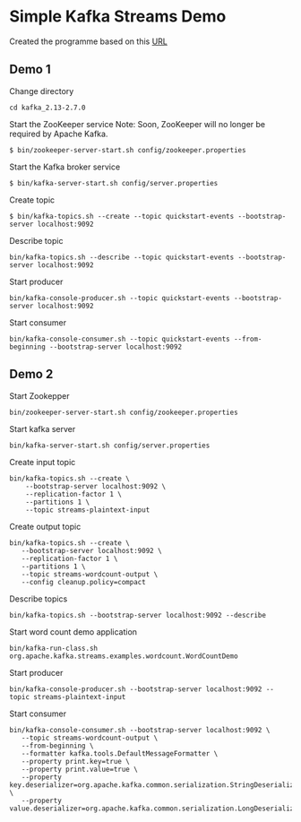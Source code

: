 # Simple Kafka Streams Demo

Created the programme based on this [URL](https://kafka.apache.org/quickstart)

## Demo 1
Change directory
```
cd kafka_2.13-2.7.0
```

Start the ZooKeeper service
Note: Soon, ZooKeeper will no longer be required by Apache Kafka.
```
$ bin/zookeeper-server-start.sh config/zookeeper.properties
```

Start the Kafka broker service
```
$ bin/kafka-server-start.sh config/server.properties
```

Create topic
```
$ bin/kafka-topics.sh --create --topic quickstart-events --bootstrap-server localhost:9092
```

Describe topic
```
bin/kafka-topics.sh --describe --topic quickstart-events --bootstrap-server localhost:9092
```

Start producer
```
bin/kafka-console-producer.sh --topic quickstart-events --bootstrap-server localhost:9092
```

Start consumer
```
bin/kafka-console-consumer.sh --topic quickstart-events --from-beginning --bootstrap-server localhost:9092
```

## Demo 2
Start Zookepper
```
bin/zookeeper-server-start.sh config/zookeeper.properties
```

Start kafka server
```
bin/kafka-server-start.sh config/server.properties
```

Create input topic
```
bin/kafka-topics.sh --create \
    --bootstrap-server localhost:9092 \
    --replication-factor 1 \
    --partitions 1 \
    --topic streams-plaintext-input
 ```
 
 Create output topic
 ```
 bin/kafka-topics.sh --create \
    --bootstrap-server localhost:9092 \
    --replication-factor 1 \
    --partitions 1 \
    --topic streams-wordcount-output \
    --config cleanup.policy=compact
 ```
 
 Describe topics
 ```
 bin/kafka-topics.sh --bootstrap-server localhost:9092 --describe
 ```
 
 Start word count demo application
 ```
 bin/kafka-run-class.sh org.apache.kafka.streams.examples.wordcount.WordCountDemo
 ```
 
 Start producer
 ```
 bin/kafka-console-producer.sh --bootstrap-server localhost:9092 --topic streams-plaintext-input
 ```
 
 Start consumer
 ```
 bin/kafka-console-consumer.sh --bootstrap-server localhost:9092 \
    --topic streams-wordcount-output \
    --from-beginning \
    --formatter kafka.tools.DefaultMessageFormatter \
    --property print.key=true \
    --property print.value=true \
    --property key.deserializer=org.apache.kafka.common.serialization.StringDeserializer \
    --property value.deserializer=org.apache.kafka.common.serialization.LongDeserializer
  ```
